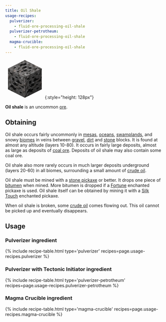 ```yaml
---
title: Oil Shale
usage-recipes:
  pulverizer:
    - fluid-ore-processing-oil-shale
  pulverizer-petrotheum:
    - fluid-ore-processing-oil-shale
  magma-crucible:
    - fluid-ore-processing-oil-shale
---
```


![Oil Shale](/assets/images/thermal-foundation/ore-fluid-crude-oil-gravel.png){:style="height: 128px"}


**Oil shale** is an uncommon [ore](https://minecraft.gamepedia.com/Ore).


Obtaining
---------
Oil shale occurs fairly uncommonly in
[mesas](https://minecraft.gamepedia.com/Mesa),
[oceans](https://minecraft.gamepedia.com/Ocean),
[swamplands](https://minecraft.gamepedia.com/Swampland), and snowy
[biomes](https://minecraft.gamepedia.com/Biome) in veins between
[gravel](https://minecraft.gamepedia.com/Gravel),
[dirt](https://minecraft.gamepedia.com/Dirt) and
[stone](https://minecraft.gamepedia.com/Stone) blocks. It is found at almost any
altitude (layers 10-80). It occurs in fairly large deposits, almost as large as
deposits of [coal ore](https://minecraft.gamepedia.com/Coal_Ore). Deposits of
oil shale may also contain some coal ore.

Oil shale also more rarely occurs in much larger deposits underground (layers
20-60) in all biomes, surrounding a small amount of [crude
oil](/docs/thermal-foundation/fluids/crude-oil/).

Oil shale must be mined with a [stone
pickaxe](https://minecraft.gamepedia.com/Pickaxe) or better. It drops one piece
of [bitumen](/docs/thermal-foundation/materials/bitumen/) when mined. More
bitumen is dropped if a [Fortune](https://minecraft.gamepedia.com/Fortune)
enchanted pickaxe is used. Oil shale itself can be obtained by mining it with a
[Silk Touch](https://minecraft.gamepedia.com/Silk_Touch) enchanted pickaxe.

When oil shale is broken, some [crude
oil](/docs/thermal-foundation/fluids/crude-oil/) comes flowing out. This oil
cannot be picked up and eventually disappears.


Usage
-----

### Pulverizer ingredient
{% include recipe-table.html type='pulverizer' recipes=page.usage-recipes.pulverizer %}

### Pulverizer with Tectonic Initiator ingredient
{% include recipe-table.html type='pulverizer-petrotheum' recipes=page.usage-recipes.pulverizer-petrotheum %}

### Magma Crucible ingredient
{% include recipe-table.html type='magma-crucible' recipes=page.usage-recipes.magma-crucible %}
